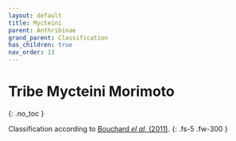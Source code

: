 ```yaml
---
layout: default
title: Mycteini
parent: Anthribinae
grand_parent: Classification
has_children: true
nav_order: 13
---
```



# Tribe Mycteini Morimoto
{: .no_toc }

Classification according to [Bouchard _el al._ (2011)](https://zookeys.pensoft.net/articles.php?id=4001).
{: .fs-5 .fw-300 }
